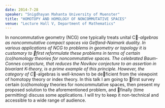 ```yaml
---
date: 2014-7-28
speaker: "Snigdhayan Mahanta University of Muenster"
title: "HOMOTOPY AND HOMOLOGY OF NONCOMMUTATIVE SPACES"
venue: "Lecture Hall V, Department of Mathematics"
---
```

In noncommutative geometry (NCG) one typically treats unital C*-algebras
as noncommutative compact spaces via Gelfand-Naimark duality. In various
applications of NCG to problems in geometry or topology it is customary to
first reformulate these problems in terms of certain (co)homology
theories for noncommutative spaces. The celebrated Baum-Connes conjecture,
that reduces the Novikov conjecture to an assertion in bivariant K-theory,
is a prime example of this principle. However, the category of
C*-algebras is well-known to be deficient from the viewpoint of homotopy
theory or index theory. In this talk I am going to first survey certain
(co)homology theories for noncommutative spaces, then present my proposed
solution to the aforementioned problem, and finally (time permitting)
discuss some applications. I will try to keep it non-technical and
accessible to a wide range of audience.
